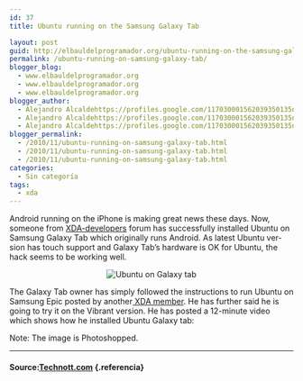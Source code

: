 ```yaml
---
id: 37
title: Ubuntu running on the Samsung Galaxy Tab

layout: post
guid: http://elbauldelprogramador.org/ubuntu-running-on-the-samsung-galaxy-tab/
permalink: /ubuntu-running-on-samsung-galaxy-tab/
blogger_blog:
  - www.elbauldelprogramador.org
  - www.elbauldelprogramador.org
  - www.elbauldelprogramador.org
blogger_author:
  - Alejandro Alcaldehttps://profiles.google.com/117030001562039350135noreply@blogger.com
  - Alejandro Alcaldehttps://profiles.google.com/117030001562039350135noreply@blogger.com
  - Alejandro Alcaldehttps://profiles.google.com/117030001562039350135noreply@blogger.com
blogger_permalink:
  - /2010/11/ubuntu-running-on-samsung-galaxy-tab.html
  - /2010/11/ubuntu-running-on-samsung-galaxy-tab.html
  - /2010/11/ubuntu-running-on-samsung-galaxy-tab.html
categories:
  - Sin categoría
tags:
  - xda
---
```

<p lang="en">
  Android running on the iPhone is making great news these days. Now, someone from <a href="http://forum.xda-developers.com/showthread.php?t=836022" target="_blank">XDA-developers</a> forum has successfully installed Ubuntu on Samsung Galaxy Tab which originally runs Android. As latest Ubuntu version has touch support and Galaxy Tab’s hardware is OK for Ubuntu, the hack seems to be working well.
</p>

<p style="text-align: center;">
  <img title="Ubuntu on Galaxy tab" src="http://3.bp.blogspot.com/_IlK2pNFFgGM/TOlphf1faPI/AAAAAAAAAFY/FyKSKncrQYc/s1600/galaxy_tab_ubuntu.jpg" alt="Ubuntu on Galaxy tab" />
</p>

<p lang="en">
  The Galaxy Tab owner has simply followed the instructions to run Ubuntu on Samsung Epic posted by another<a href="http://forum.xda-developers.com/showthread.php?t=836022" target="_blank"> XDA member</a>. He has further said he is going to try it on the Vibrant version. He has posted a 12-minute video which shows how he installed Ubuntu Galaxy tab:
</p>

<p lang="en" style="text-align: center;">
</p>

Note: The image is Photoshopped.

* * *

#### Source:<a href="http://technott.com/2010/11/samsung-galaxy-tab-hacked-to-run-ubuntu-video" target="_blank">Technott.com</a> {.referencia}


